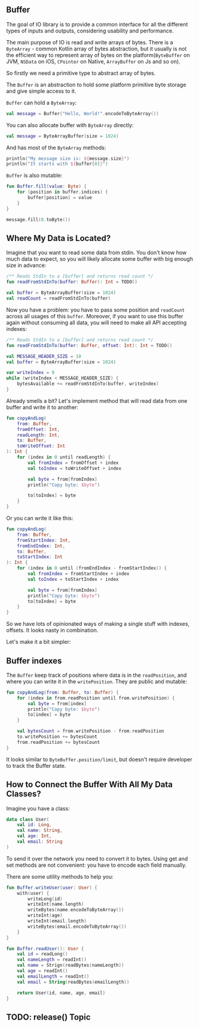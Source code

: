 ## Buffer

The goal of IO library is to provide a common interface for all the different types of inputs and outputs, considering
usability and performance.

The main purpose of IO is read and write arrays of bytes. There is a `ByteArray` - common Kotlin array of bytes
abstraction, but it usually is not the efficient way to represent array of bytes on the platform(`ByteBuffer` on JVM,
`NSData` on iOS, `CPointer` on Native, `ArrayBuffer` on Js and so on).

So firstly we need a primitive type to abstract array of bytes.

The `Buffer` is an abstraction to hold some platform primitive byte storage and give simple access to it.

`Buffer` can hold a `ByteArray`:

```kotlin
val message = Buffer("Hello, World!".encodeToByteArray())
```

You can also allocate buffer with `ByteArray` directly:

```kotlin
val message = ByteArrayBuffer(size = 1024)
```

And has most of the `ByteArray` methods:

```kotlin
println("My message size is: ${message.size}")
println("It starts with ${buffer[0]}")
```

`Buffer` is also mutable:

```kotlin
fun Buffer.fill(value: Byte) {
    for (position in buffer.indices) {
        buffer[position] = value
    }
}

message.fill(0.toByte())
```

## Where My Data is Located?

Imagine that you want to read some data from stdin. You don't know how much data to expect, so you will likely allocate
some buffer with big enough size in advance:

```kotlin
/** Reads StdIn to a [buffer] and returns read count */
fun readFromStdInTo(buffer: Buffer): Int = TODO()

val buffer = ByteArrayBuffer(size = 1024)
val readCount = readFromStdInTo(buffer)
```

Now you have a problem: you have to pass some position and `readCount` across all usages of this `buffer`.
Moreover, if you want to use this buffer again without consuming all data, you will need to make all API accepting
indexes:

```kotlin
/** Reads StdIn to a [buffer] and returns read count */
fun readFromStdInTo(buffer: Buffer, offset: Int): Int = TODO()

val MESSAGE_HEADER_SIZE = 10
val buffer = ByteArrayBuffer(size = 1024)

var writeIndex = 0
while (writeIndex < MESSAGE_HEADER_SIZE) {
    bytesAvailable += readFromStdInTo(buffer, writeIndex)
}
```

Already smells a bit?
Let's implement method that will read data from one buffer and write it to another:

```kotlin
fun copyAndLog(
    from: Buffer,
    fromOffset: Int,
    readLength: Int,
    to: Buffer,
    toWriteOffset: Int
): Int {
    for (index in 0 until readLength) {
        val fromIndex = fromOffset + index
        val toIndex = toWriteOffset + index

        val byte = from[fromIndex]
        println("Copy byte: $byte")

        to[toIndex] = byte
    }
}
```

Or you can write it like this:

```kotlin
fun copyAndLog(
    from: Buffer,
    fromStartIndex: Int,
    fromEndIndex: Int,
    to: Buffer,
    toStartIndex: Int
): Int {
    for (index in 0 until (fromEndIndex - fromStartIndex)) {
        val fromIndex = fromStartIndex + index
        val toIndex = toStartIndex + index

        val byte = from[fromIndex]
        println("Copy byte: $byte")
        to[toIndex] = byte
    }
}
```

So we have lots of opinionated ways of making a single stuff with indexes, offsets. It looks nasty in combination.

Let's make it a bit simpler:

## Buffer indexes

The `Buffer` keep track of positions where data is in the `readPosition`, and where you can write it in
the `writePosition`. They are public and mutable:

```kotlin
fun copyAndLog(from: Buffer, to: Buffer) {
    for (index in from.readPosition until from.writePosition) {
        val byte = from[index]
        println("Copy byte: $byte")
        to[index] = byte
    }

    val bytesCount = from.writePosition - from.readPosition
    to.writePosition += bytesCount
    from.readPosition += bytesCount
}
```

It looks similar to `ByteBuffer.position/limit`, but doesn't require developer to track the Buffer state.

## How to Connect the Buffer With All My Data Classes?

Imagine you have a class:

```kotlin
data class User(
    val id: Long,
    val name: String,
    val age: Int,
    val email: String
)
```

To send it over the network you need to convert it to bytes.
Using get and set methods are not convenient: you have to encode each field manually.

There are some utility methods to help you:

```kotlin
fun Buffer.writeUser(user: User) {
    with(user) {
        writeLong(id)
        writeInt(name.length)
        writeBytes(name.encodeToByteArray())
        writeInt(age)
        writeInt(email.length)
        writeBytes(email.encodeToByteArray())
    }
}
```

```kotlin
fun Buffer.readUser(): User {
    val id = readLong()
    val nameLength = readInt()
    val name = Strign(readBytes(nameLength))
    val age = readInt()
    val emailLength = readInt()
    val email = String(readBytes(emailLength))

    return User(id, name, age, email)
}
```


## TODO: release() Topic